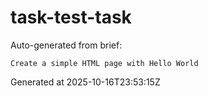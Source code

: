 # task-test-task

Auto-generated from brief:

```
Create a simple HTML page with Hello World
```

Generated at 2025-10-16T23:53:15Z
